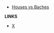 - [Houses vs Baches](houses-vs-baches.md "Housses sur mesure vs bâches : Quelle protection idéale pour votre VR en hiver canadien ?")

**LINKS**  
* [X](https://x.com/bmeunier)  